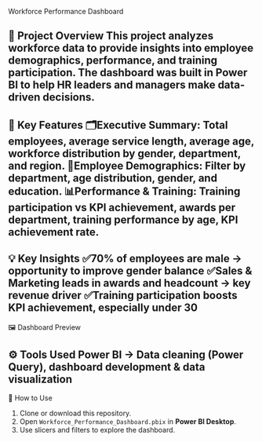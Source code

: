 Workforce Performance Dashboard

📌 Project Overview
This project analyzes workforce data to provide insights into employee demographics, performance, and training participation. The dashboard was built in Power BI to help HR leaders and managers make data-driven decisions.
---
🔑 Key Features
🗂️**Executive Summary**: Total employees, average service length, average age, workforce distribution by gender, department, and region.
💼**Employee Demographics**: Filter by department, age distribution, gender, and education.
📊**Performance & Training**: Training participation vs KPI achievement, awards per department, training performance by age, KPI achievement rate.
---
💡 Key Insights
✅70% of employees are male → opportunity to improve gender balance
✅Sales & Marketing leads in awards and headcount → key revenue driver
✅Training participation boosts KPI achievement, especially under 30
---
🖼️ Dashboard Preview 

⚙️ Tools Used 
**Power BI** → Data cleaning (Power Query), dashboard development & data visualization
---
🚀 How to Use  
1. Clone or download this repository.  
2. Open `Workforce_Performance_Dashboard.pbix` in **Power BI Desktop**.  
3. Use slicers and filters to explore the dashboard.  
